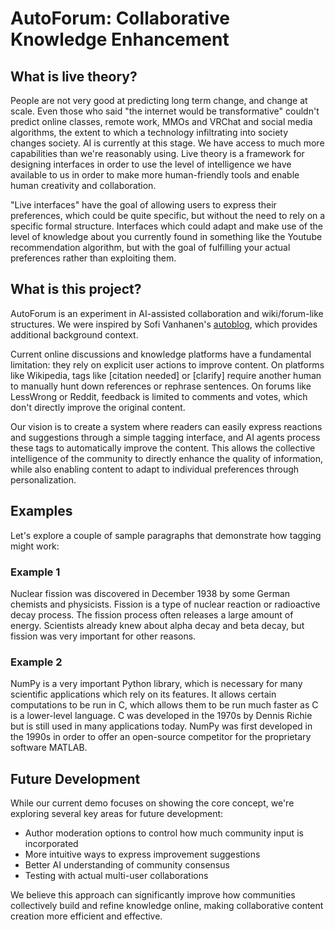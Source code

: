# AutoForum: Collaborative Knowledge Enhancement

## What is live theory?

People are not very good at predicting long term change, and change at scale. Even those who said "the internet would be transformative" couldn't predict online classes, remote work, MMOs and VRChat and social media algorithms, the extent to which a technology infiltrating into society changes society.
AI is currently at this stage. We have access to much more capabilities than we're reasonably using. Live theory is a framework for designing interfaces in order to use the level of intelligence we have available to us in order to make more human-friendly tools and enable human creativity and collaboration.

"Live interfaces" have the goal of allowing users to express their preferences, which could be quite specific, but without the need to rely on a specific formal structure. Interfaces which could adapt and make use of the level of knowledge about you currently found in something like the Youtube recommendation algorithm, but with the goal of fulfilling your actual preferences rather than exploiting them.

## What is this project?

AutoForum is an experiment in AI-assisted collaboration and wiki/forum-like structures. We were inspired by Sofi Vanhanen's [autoblog](https://github.com/sofvanh/autoblog), which provides additional background context. 

Current online discussions and knowledge platforms have a fundamental limitation: they rely on explicit user actions to improve content. On platforms like Wikipedia, tags like [citation needed] or [clarify] require another human to manually hunt down references or rephrase sentences. On forums like LessWrong or Reddit, feedback is limited to comments and votes, which don't directly improve the original content.

Our vision is to create a system where readers can easily express reactions and suggestions through a simple tagging interface, and AI agents process these tags to automatically improve the content. This allows the collective intelligence of the community to directly enhance the quality of information, while also enabling content to adapt to individual preferences through personalization.

## Examples

Let's explore a couple of sample paragraphs that demonstrate how tagging might work:

### Example 1

Nuclear fission was discovered in December 1938 by some German chemists and physicists. Fission is a type of nuclear reaction or radioactive decay process. The fission process often releases a large amount of energy. Scientists already knew about alpha decay and beta decay, but fission was very important for other reasons.

### Example 2

NumPy is a very important Python library, which is necessary for many scientific applications which rely on its features. It allows certain computations to be run in C, which allows them to be run much faster as C is a lower-level language. C was developed in the 1970s by Dennis Richie but is still used in many applications today. NumPy was first developed in the 1990s in order to offer an open-source competitor for the proprietary software MATLAB.

## Future Development

While our current demo focuses on showing the core concept, we're exploring several key areas for future development:

- Author moderation options to control how much community input is incorporated
- More intuitive ways to express improvement suggestions
- Better AI understanding of community consensus 
- Testing with actual multi-user collaborations

We believe this approach can significantly improve how communities collectively build and refine knowledge online, making collaborative content creation more efficient and effective.

